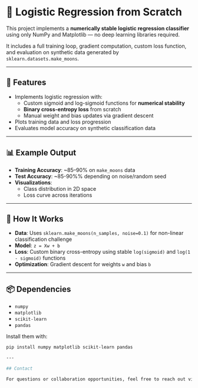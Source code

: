 # 🧠 Logistic Regression from Scratch

This project implements a **numerically stable logistic regression classifier** using only NumPy and Matplotlib — no deep learning libraries required.

It includes a full training loop, gradient computation, custom loss function, and evaluation on synthetic data generated by `sklearn.datasets.make_moons`.

---

## 🚀 Features

- Implements logistic regression with:
  - Custom sigmoid and log-sigmoid functions for **numerical stability**
  - **Binary cross-entropy loss** from scratch
  - Manual weight and bias updates via gradient descent
- Plots training data and loss progression
- Evaluates model accuracy on synthetic classification data

---

## 📊 Example Output

- **Training Accuracy**: ~85–90% on `make_moons` data  
- **Test Accuracy**: ~85-90%% depending on noise/random seed  
- **Visualizations**:
  - Class distribution in 2D space
  - Loss curve across iterations

---

## 🧪 How It Works

- **Data**: Uses `sklearn.make_moons(n_samples, noise=0.1)` for non-linear classification challenge
- **Model**: `z = Xw + b`  
- **Loss**: Custom binary cross-entropy using stable `log(sigmoid)` and `log(1 - sigmoid)` functions
- **Optimization**: Gradient descent for weights `w` and bias `b`

---

## 📦 Dependencies

- `numpy`
- `matplotlib`
- `scikit-learn`
- `pandas`

Install them with:

```bash
pip install numpy matplotlib scikit-learn pandas

---

## Contact

For questions or collaboration opportunities, feel free to reach out via [GitHub Issues](../../issues) or [LinkedIn](https://www.linkedin.com/in/josequeira).

